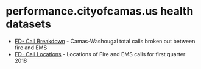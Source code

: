 # performance.cityofcamas.us health datasets
* [FD- Call Breakdown](https://performance.cityofcamas.us/d/x2hj-hwht) - Camas-Washougal total calls broken out between fire and EMS
* [FD- Call Locations](https://performance.cityofcamas.us/d/npnh-fkha) - Locations of Fire and EMS calls for first quarter 2018
